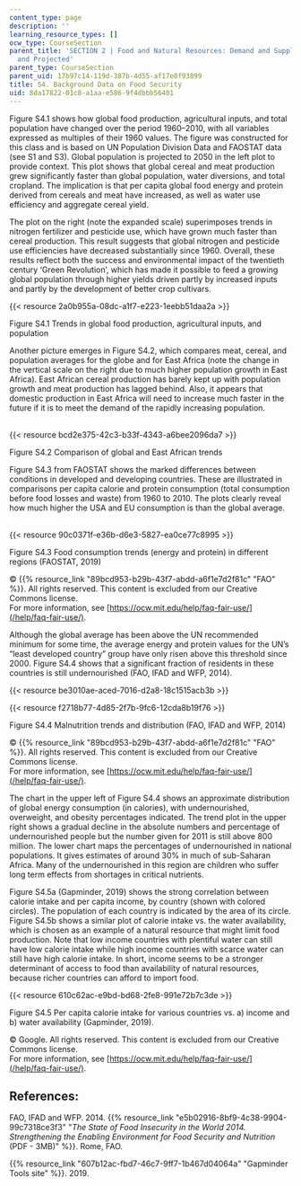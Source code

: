 ```yaml
---
content_type: page
description: ''
learning_resource_types: []
ocw_type: CourseSection
parent_title: 'SECTION 2 | Food and Natural Resources: Demand and Supply, Current
  and Projected'
parent_type: CourseSection
parent_uid: 17b97c14-119d-387b-4d55-af17e0f93899
title: S4. Background Data on Food Security
uid: 8da17822-01c8-a1aa-e586-9f4dbbb56401
---
```


Figure S4.1 shows how global food production, agricultural inputs, and total population have changed over the period 1960–2010, with all variables expressed as multiples of their 1960 values. The figure was constructed for this class and is based on UN Population Division Data and FAOSTAT data (see S1 and S3). Global population is projected to 2050 in the left plot to provide context. This plot shows that global cereal and meat production grew significantly faster than global population, water diversions, and total cropland. The implication is that per capita global food energy and protein derived from cereals and meat have increased, as well as water use efficiency and aggregate cereal yield. 

The plot on the right (note the expanded scale) superimposes trends in nitrogen fertilizer and pesticide use, which have grown much faster than cereal production. This result suggests that global nitrogen and pesticide use efficiencies have decreased substantially since 1960. Overall, these results reflect both the success and environmental impact of the twentieth century ‘Green Revolution’, which has made it possible to feed a growing global population through higher yields driven partly by increased inputs and partly by the development of better crop cultivars.

{{< resource 2a0b955a-08dc-a1f7-e223-1eebb51daa2a >}}

Figure S4.1 Trends in global food production, agricultural inputs, and population

Another picture emerges in Figure S4.2, which compares meat, cereal, and population averages for the globe and for East Africa (note the change in the vertical scale on the right due to much higher population growth in East Africa). East African cereal production has barely kept up with population growth and meat production has lagged behind. Also, it appears that domestic production in East Africa will need to increase much faster in the future if it is to meet the demand of the rapidly increasing population.  
 

{{< resource bcd2e375-42c3-b33f-4343-a6bee2096da7 >}}

Figure S4.2 Comparison of global and East African trends

Figure S4.3 from FAOSTAT shows the marked differences between conditions in developed and developing countries. These are illustrated in comparisons per capita calorie and protein consumption (total consumption before food losses and waste) from 1960 to 2010. The plots clearly reveal how much higher the USA and EU consumption is than the global average.  
 

{{< resource 90c0371f-e36b-d6e3-5827-ea0ce77c8995 >}}

Figure S4.3 Food consumption trends (energy and protein) in different regions (FAOSTAT, 2019)

© {{% resource_link "89bcd953-b29b-43f7-abdd-a6f1e7d2f81c" "FAO" %}}. All rights reserved. This content is excluded from our Creative Commons license.  
For more information, see [https://ocw.mit.edu/help/faq-fair-use/](/help/faq-fair-use/).

Although the global average has been above the UN recommended minimum for some time, the average energy and protein values for the UN’s “least developed country” group have only risen above this threshold since 2000. Figure S4.4 shows that a significant fraction of residents in these countries is still undernourished (FAO, IFAD and WFP, 2014).

{{< resource be3010ae-aced-7016-d2a8-18c1515acb3b >}}

{{< resource f2718b77-4d85-2f7b-9fc6-12cda8b19f76 >}}

Figure S4.4 Malnutrition trends and distribution (FAO, IFAD and WFP, 2014)

© {{% resource_link "89bcd953-b29b-43f7-abdd-a6f1e7d2f81c" "FAO" %}}. All rights reserved. This content is excluded from our Creative Commons license.  
For more information, see [https://ocw.mit.edu/help/faq-fair-use/](/help/faq-fair-use/).

The chart in the upper left of Figure S4.4 shows an approximate distribution of global energy consumption (in calories), with undernourished, overweight, and obesity percentages indicated. The trend plot in the upper right shows a gradual decline in the absolute numbers and percentage of undernourished people but the number given for 2011 is still above 800 million. The lower chart maps the percentages of undernourished in national populations. It gives estimates of around 30% in much of sub-Saharan Africa. Many of the undernourished in this region are children who suffer long term effects from shortages in critical nutrients.

Figure S4.5a (Gapminder, 2019) shows the strong correlation between calorie intake and per capita income, by country (shown with colored circles). The population of each country is indicated by the area of its circle. Figure S4.5b shows a similar plot of calorie intake vs. the water availability, which is chosen as an example of a natural resource that might limit food production. Note that low income countries with plentiful water can still have low calorie intake while high income countries with scarce water can still have high calorie intake. In short, income seems to be a stronger determinant of access to food than availability of natural resources, because richer countries can afford to import food.

{{< resource 610c62ac-e9bd-bd68-2fe8-991e72b7c3de >}}

Figure S4.5 Per capita calorie intake for various countries vs. a) income and b) water availability (Gapminder, 2019).

© Google. All rights reserved. This content is excluded from our Creative Commons license.  
For more information, see [https://ocw.mit.edu/help/faq-fair-use/](/help/faq-fair-use/).

References:
-----------

FAO, IFAD and WFP. 2014. {{% resource_link "e5b02916-8bf9-4c38-9904-99c7318ce3f3" "_The State of Food Insecurity in the World 2014. Strengthening the Enabling Environment for Food Security and Nutrition_ (PDF - 3MB)" %}}. Rome, FAO.

{{% resource_link "607b12ac-fbd7-46c7-9ff7-1b467d04064a" "Gapminder Tools site" %}}. 2019.